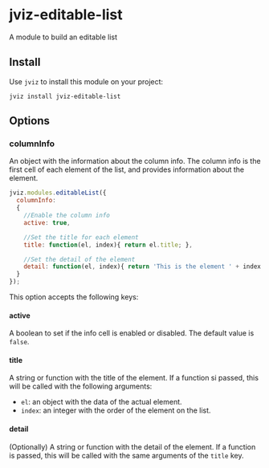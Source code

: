 # jviz-editable-list

A module to build an editable list

## Install

Use `jviz` to install this module on your project:

```
jviz install jviz-editable-list
```

## Options

### columnInfo

An object with the information about the column info. The column info is the first cell of each element of the list, and provides information about the element.

```javascript
jviz.modules.editableList({
  columnInfo:
  {
    //Enable the column info
    active: true,

    //Set the title for each element
    title: function(el, index){ return el.title; },

    //Set the detail of the element
    detail: function(el, index){ return 'This is the element ' + index + ' of my list.'; }
  }
});
```

This option accepts the following keys:

#### active

A boolean to set if the info cell is enabled or disabled. The default value is `false`.

#### title

A string or function with the title of the element. If a function si passed, this will be called with the following arguments:

- `el`: an object with the data of the actual element.
- `index`: an integer with the order of the element on the list.

#### detail

(Optionally) A string or function with the detail of the element. If a function is passed, this will be called with the same arguments of the `title` key.
